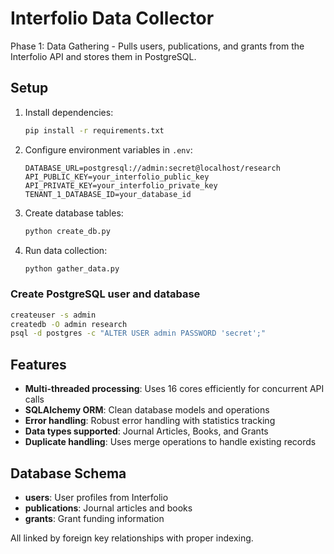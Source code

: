 # Interfolio Data Collector

Phase 1: Data Gathering - Pulls users, publications, and grants from the Interfolio API and stores them in PostgreSQL.

## Setup

1. Install dependencies:

   ```bash
   pip install -r requirements.txt
   ```

2. Configure environment variables in `.env`:

   ```
   DATABASE_URL=postgresql://admin:secret@localhost/research
   API_PUBLIC_KEY=your_interfolio_public_key
   API_PRIVATE_KEY=your_interfolio_private_key
   TENANT_1_DATABASE_ID=your_database_id
   ```

3. Create database tables:

   ```bash
   python create_db.py
   ```

4. Run data collection:

   ```bash
   python gather_data.py
   ```

### Create PostgreSQL user and database

```sh
createuser -s admin
createdb -O admin research
psql -d postgres -c "ALTER USER admin PASSWORD 'secret';"
```

## Features

- **Multi-threaded processing**: Uses 16 cores efficiently for concurrent API calls
- **SQLAlchemy ORM**: Clean database models and operations
- **Error handling**: Robust error handling with statistics tracking
- **Data types supported**: Journal Articles, Books, and Grants
- **Duplicate handling**: Uses merge operations to handle existing records

## Database Schema

- **users**: User profiles from Interfolio
- **publications**: Journal articles and books  
- **grants**: Grant funding information

All linked by foreign key relationships with proper indexing.

<br>
